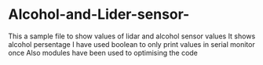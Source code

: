 # Alcohol-and-Lider-sensor-
This a sample file to show values of lidar and alcohol sensor values 
It shows alcohol persentage 
I have used boolean to only print values in serial monitor once 
Also modules have been used to optimising the code 
